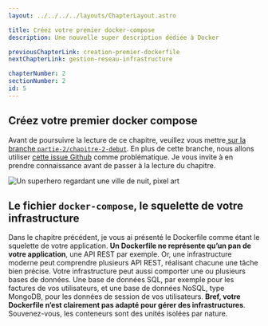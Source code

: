 ```yaml
---
layout: ../../../../layouts/ChapterLayout.astro

title: Créez votre premier docker-compose 
description: Une nouvelle super description dédiée à Docker

previousChapterLink: creation-premier-dockerfile
nextChapterLink: gestion-reseau-infrastructure

chapterNumber: 2
sectionNumber: 2
id: 5
---
```


<article>

# Créez votre premier docker compose

Avant de poursuivre la lecture de ce chapitre, veuillez vous mettre[ sur la branche `partie-2/chapitre-2-debut`](https://github.com/nx-academy/Conteneurisez-vos-applications-avec-Docker/tree/partie-2/chapitre-2-debut). En plus de cette branche, nous allons utiliser [cette issue Github](https://github.com/nx-academy/Conteneurisez-vos-applications-avec-Docker/issues/2) comme problématique. Je vous invite à en prendre connaissance avant de passer à la lecture du chapitre.

![Un superhero regardant une ville de nuit, pixel art](/docker-port.webp)

## Le fichier `docker-compose`, le squelette de votre infrastructure

Dans le chapitre précédent, je vous ai présenté le Dockerfile comme étant le squelette de votre application. **Un Dockerfile ne représente qu’un pan de votre application**, une API REST par exemple. Or, une infrastructure moderne peut comprendre plusieurs API REST, réalisant chacune une tâche bien précise. Votre infrastructure peut aussi comporter une ou plusieurs bases de données. Une base de données SQL, par exemple pour les factures de vos utilisateurs, et une base de données NoSQL, type MongoDB, pour les données de session de vos utilisateurs. **Bref, votre Dockerfile n’est clairement pas adapté pour gérer des infrastructures**. Souvenez-vous, les conteneurs sont des unités isolées par nature.

</article>

